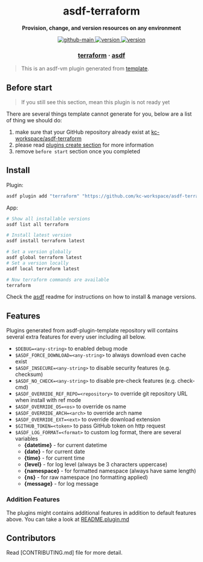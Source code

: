 <h1 align="center">
  asdf-terraform
</h1>

<!-- Description section -->
<p align="center">
  <strong>Provision, change, and version resources on any environment</strong>
</p>

<!-- Badges section -->
<p align="center">
  <a href="https://github.com/kc-workspace/asdf-terraform/actions/workflows/main.yml">
    <img
      alt="github-main"
      src="https://img.shields.io/github/actions/workflow/status/kc-workspace/asdf-terraform/main.yml?style=flat-square&logo=github">
  </a>
  <a href="https://github.com/kc-workspace/asdf-terraform/releases">
    <img
      alt="version"
      src="https://img.shields.io/github/v/release/kc-workspace/asdf-terraform?style=flat-square&logo=github">
  </a>
  <a href="https://github.com/kc-workspace/asdf-terraform/commits/main">
    <img
      alt="version"
      src="https://img.shields.io/github/last-commit/kc-workspace/asdf-terraform/main?style=flat-square&logo=github">
  </a>
</p>

<!-- Links section -->
<h3 align="center">
  <a href="https://www.hashicorp.com/products/terraform">terraform</a>
  <span> · </span>
  <a href="https://asdf-vm.com">asdf</a>
</h3>

> This is an asdf-vm plugin generated from [template][template-gh].

## Before start

> If you still see this section, mean this plugin is not ready yet

There are several things template cannot generate for you,
below are a list of thing we should do:

1. make sure that your GitHub repository already exist at [kc-workspace/asdf-terraform][plugin-gh]
2. please read [plugins create section][asdf-create-plugin] for more information
3. remove `before start` section once you completed

## Install

Plugin:

```sh
asdf plugin add "terraform" "https://github.com/kc-workspace/asdf-terraform.git"
```

App:

```sh
# Show all installable versions
asdf list all terraform

# Install latest version
asdf install terraform latest

# Set a version globally
asdf global terraform latest
# Set a version locally
asdf local terraform latest

# Now terraform commands are available
terraform
```

Check the [asdf][asdf-link] readme for instructions on
how to install & manage versions.

## Features

Plugins generated from asdf-plugin-template repository will
contains several extra features for every user including all below.

- `$DEBUG=<any-string>` to enabled debug mode
- `$ASDF_FORCE_DOWNLOAD=<any-string>` to always download even cache exist
- `$ASDF_INSECURE=<any-string>` to disable security features (e.g. checksum)
- `$ASDF_NO_CHECK=<any-string>` to disable pre-check features (e.g. check-cmd)
- `$ASDF_OVERRIDE_REF_REPO=<repository>` to override git repository URL when install with ref mode
- `$ASDF_OVERRIDE_OS=<os>` to override os name
- `$ASDF_OVERRIDE_ARCH=<arch>` to override arch name
- `$ASDF_OVERRIDE_EXT=<ext>` to override download extension
- `$GITHUB_TOKEN=<token>` to pass GitHub token on http request
- `$ASDF_LOG_FORMAT=<format>` to custom log format, there are several variables
  - **{datetime}** - for current datetime
  - **{date}** - for current date
  - **{time}** - for current time
  - **{level}** - for log level (always be 3 characters uppercase)
  - **{namespace}** - for formatted namespace (always have same length)
  - **{ns}** - for raw namespace (no formatting applied)
  - **{message}** - for log message

### Addition Features

The plugins might contains additional features
in addition to default features above.
You can take a look at [README.plugin.md][app-readme]

## Contributors

Read [CONTRIBUTING.md] file for more detail.

<!-- LINKS SECTION -->

[app-readme]: ./README.plugin.md
[plugin-gh]: https://github.com/kc-workspace/asdf-terraform
[template-gh]: https://github.com/kc-workspace/asdf-plugin-template
[asdf-link]: https://github.com/asdf-vm/asdf
[asdf-create-plugin]: https://asdf-vm.com/plugins/create.html
